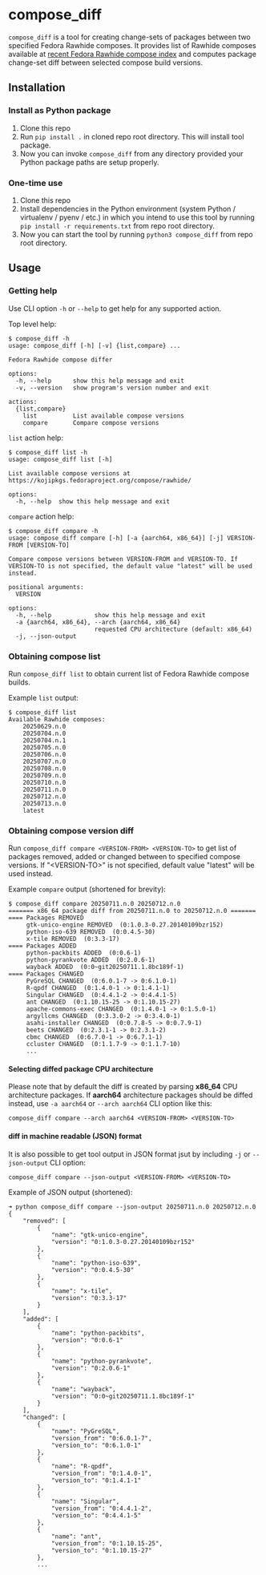 # compose_diff

`compose_diff` is a tool for creating change-sets of packages between two specified
Fedora Rawhide composes. It provides list of Rawhide composes available
at [recent Fedora Rawhide compose index](https://kojipkgs.fedoraproject.org/compose/rawhide/)
and computes package change-set diff between selected compose build versions.

## Installation

### Install as Python package

1. Clone this repo
2. Run `pip install .` in cloned repo root directory. This will install tool package.
3. Now you can invoke `compose_diff` from any directory provided your Python package
paths are setup properly.

### One-time use

1. Clone this repo
2. Install dependencies in the Python environment (system Python / virtualenv / pyenv / etc.)
in which you intend to use this tool by running `pip install -r requirements.txt`
from repo root directory.
3. Now you can start the tool by running `python3 compose_diff` from repo root directory.

## Usage

### Getting help

Use CLI option `-h` or `--help` to get help for any supported action.

Top level help:

```shell
$ compose_diff -h
usage: compose_diff [-h] [-v] {list,compare} ...

Fedora Rawhide compose differ

options:
  -h, --help      show this help message and exit
  -v, --version   show program's version number and exit

actions:
  {list,compare}
    list          List available compose versions
    compare       Compare compose versions
```

`list` action help:

```shell
$ compose_diff list -h
usage: compose_diff list [-h]

List available compose versions at https://kojipkgs.fedoraproject.org/compose/rawhide/

options:
  -h, --help  show this help message and exit
```

`compare` action help:

```shell
$ compose_diff compare -h
usage: compose_diff compare [-h] [-a {aarch64, x86_64}] [-j] VERSION-FROM [VERSION-TO]

Compare compose versions between VERSION-FROM and VERSION-TO. If VERSION-TO is not specified, the default value "latest" will be used instead.

positional arguments:
  VERSION

options:
  -h, --help            show this help message and exit
  -a {aarch64, x86_64}, --arch {aarch64, x86_64}
                        requested CPU architecture (default: x86_64)
  -j, --json-output
```

### Obtaining compose list

Run `compose_diff list` to obtain current list of Fedora Rawhide compose builds.

Example `list` output:

```shell
$ compose_diff list
Available Rawhide composes:
    20250629.n.0
    20250704.n.0
    20250704.n.1
    20250705.n.0
    20250706.n.0
    20250707.n.0
    20250708.n.0
    20250709.n.0
    20250710.n.0
    20250711.n.0
    20250712.n.0
    20250713.n.0
    latest
```

### Obtaining compose version diff

Run `compose_diff compare <VERSION-FROM> <VERSION-TO>` to get list of packages
removed, added or changed between to specified compose versions. If "\<VERSION-TO\>"
is not specified, default value "latest" will be used instead.

Example `compare` output (shortened for brevity):

```shell
$ compose_diff compare 20250711.n.0 20250712.n.0
======= x86_64 package diff from 20250711.n.0 to 20250712.n.0 =======
==== Packages REMOVED
     gtk-unico-engine REMOVED  (0:1.0.3-0.27.20140109bzr152)
     python-iso-639 REMOVED  (0:0.4.5-30)
     x-tile REMOVED  (0:3.3-17)
==== Packages ADDED
     python-packbits ADDED  (0:0.6-1)
     python-pyrankvote ADDED  (0:2.0.6-1)
     wayback ADDED  (0:0~git20250711.1.8bc189f-1)
==== Packages CHANGED
     PyGreSQL CHANGED  (0:6.0.1-7 -> 0:6.1.0-1)
     R-qpdf CHANGED  (0:1.4.0-1 -> 0:1.4.1-1)
     Singular CHANGED  (0:4.4.1-2 -> 0:4.4.1-5)
     ant CHANGED  (0:1.10.15-25 -> 0:1.10.15-27)
     apache-commons-exec CHANGED  (0:1.4.0-1 -> 0:1.5.0-1)
     argyllcms CHANGED  (0:3.3.0-2 -> 0:3.4.0-1)
     asahi-installer CHANGED  (0:0.7.8-5 -> 0:0.7.9-1)
     beets CHANGED  (0:2.3.1-1 -> 0:2.3.1-2)
     cbmc CHANGED  (0:6.7.0-1 -> 0:6.7.1-1)
     ccluster CHANGED  (0:1.1.7-9 -> 0:1.1.7-10)
     ...
```

#### Selecting diffed package CPU architecture

Please note that by default the diff is created by parsing **x86_64** CPU architecture
packages. If **aarch64** architecture packages should be diffed instead, use
`-a aarch64` or `--arch aarch64` CLI option like this:

```shell
compose_diff compare --arch aarch64 <VERSION-FROM> <VERSION-TO>
```

#### diff in machine readable (JSON) format

It is also possible to get tool output in JSON format jsut by including `-j` or
`--json-output` CLI option:

```shell
compose_diff compare --json-output <VERSION-FROM> <VERSION-TO>
```

Example of JSON output (shortened):

```shell
➜ python compose_diff compare --json-output 20250711.n.0 20250712.n.0
{
    "removed": [
        {
            "name": "gtk-unico-engine",
            "version": "0:1.0.3-0.27.20140109bzr152"
        },
        {
            "name": "python-iso-639",
            "version": "0:0.4.5-30"
        },
        {
            "name": "x-tile",
            "version": "0:3.3-17"
        }
    ],
    "added": [
        {
            "name": "python-packbits",
            "version": "0:0.6-1"
        },
        {
            "name": "python-pyrankvote",
            "version": "0:2.0.6-1"
        },
        {
            "name": "wayback",
            "version": "0:0~git20250711.1.8bc189f-1"
        }
    ],
    "changed": [
        {
            "name": "PyGreSQL",
            "version_from": "0:6.0.1-7",
            "version_to": "0:6.1.0-1"
        },
        {
            "name": "R-qpdf",
            "version_from": "0:1.4.0-1",
            "version_to": "0:1.4.1-1"
        },
        {
            "name": "Singular",
            "version_from": "0:4.4.1-2",
            "version_to": "0:4.4.1-5"
        },
        {
            "name": "ant",
            "version_from": "0:1.10.15-25",
            "version_to": "0:1.10.15-27"
        },
        ...
```
